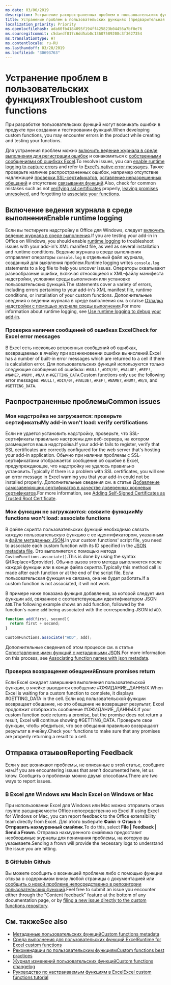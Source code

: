 ```yaml
---
ms.date: 03/06/2019
description: Устранение распространенных проблем в пользовательских функциях Excel.
title: Устранение проблем в пользовательских функциях (предварительная версия)
localization_priority: Priority
ms.openlocfilehash: ada60fb4184095f194ff425823b04456a7bf0e76
ms.sourcegitcommit: c5daedf017c6dd5ab0c13607589208c3f3627354
ms.translationtype: HT
ms.contentlocale: ru-RU
ms.lasthandoff: 03/20/2019
ms.locfileid: "30693763"
---
```

# <a name="troubleshoot-custom-functions"></a><span data-ttu-id="50ea0-103">Устранение проблем в пользовательских функциях</span><span class="sxs-lookup"><span data-stu-id="50ea0-103">Troubleshoot custom functions</span></span>

<span data-ttu-id="50ea0-104">При разработке пользовательских функций могут возникать ошибки в продукте при создании и тестировании функций.</span><span class="sxs-lookup"><span data-stu-id="50ea0-104">When developing custom functions, you may encounter errors in the product while creating and testing your functions.</span></span>

<span data-ttu-id="50ea0-105">Для устранения проблем можно [включить ведение журнала в среде выполнения для регистрации ошибок](#enable-runtime-logging) и ознакомиться с [собственными сообщениями об ошибках Excel](#check-for-excel-error-messages).</span><span class="sxs-lookup"><span data-stu-id="50ea0-105">To resolve issues, you can [enable runtime logging to capture errors](#enable-runtime-logging) and refer to [Excel's native error messages](#check-for-excel-error-messages).</span></span> <span data-ttu-id="50ea0-106">Также проверьте наличие распространенных ошибок, например отсутствие надлежащей [проверки SSL-сертификатов](#verify-ssl-certificates), [оставление неразрешенных обещаний](#ensure-promises-return) и отсутствие [связывания функций](#associate-your-functions).</span><span class="sxs-lookup"><span data-stu-id="50ea0-106">Also, check for common mistakes such as not [verifying ssl certificates](#verify-ssl-certificates) properly, [leaving promises unresolved](#ensure-promises-return), and forgetting to [associate your functions](#associate-your-functions).</span></span>

## <a name="enable-runtime-logging"></a><span data-ttu-id="50ea0-107">Включение ведения журнала в среде выполнения</span><span class="sxs-lookup"><span data-stu-id="50ea0-107">Enable runtime logging</span></span>

<span data-ttu-id="50ea0-108">Если вы тестируете надстройку в Office для Windows, следует [включить ведение журнала в среде выполнения](https://docs.microsoft.com/ru-RU/office/dev/add-ins/testing/troubleshoot-manifest#use-runtime-logging-to-debug-your-add-in).</span><span class="sxs-lookup"><span data-stu-id="50ea0-108">If you are testing your add-in in Office on Windows, you should enable [runtime logging](https://docs.microsoft.com/ru-RU/office/dev/add-ins/testing/troubleshoot-manifest#use-runtime-logging-to-debug-your-add-in) to troubleshoot issues with your add-in's XML manifest file, as well as several installation and runtime conditions.</span></span> <span data-ttu-id="50ea0-109">Ведение журнала в среде выполнения отправляет операторы `console.log` в отдельный файл журнала, созданный для выявления проблем.</span><span class="sxs-lookup"><span data-stu-id="50ea0-109">Runtime logging writes `console.log` statements to a log file to help you uncover issues.</span></span> <span data-ttu-id="50ea0-110">Операторы охватывают разнообразные ошибки, включая относящиеся к XML-файлу манифеста надстройки, условиям среды выполнения или установке пользовательских функций.</span><span class="sxs-lookup"><span data-stu-id="50ea0-110">The statements cover a variety of errors, including errors pertaining to your add-in's XML manifest file, runtime conditions, or installation of your custom functions.</span></span>  <span data-ttu-id="50ea0-111">Дополнительные сведения о ведении журнала в среде выполнения см. в статье [Отладка надстройки с помощью журнала среды выполнения](https://docs.microsoft.com/ru-RU/office/dev/add-ins/testing/troubleshoot-manifest#use-runtime-logging-to-debug-your-add-in).</span><span class="sxs-lookup"><span data-stu-id="50ea0-111">For more information about runtime logging, see [Use runtime logging to debug your add-in](https://docs.microsoft.com/ru-RU/office/dev/add-ins/testing/troubleshoot-manifest#use-runtime-logging-to-debug-your-add-in).</span></span>  

### <a name="check-for-excel-error-messages"></a><span data-ttu-id="50ea0-112">Проверка наличия сообщений об ошибках Excel</span><span class="sxs-lookup"><span data-stu-id="50ea0-112">Check for Excel error messages</span></span>

<span data-ttu-id="50ea0-113">В Excel есть несколько встроенных сообщений об ошибках, возвращаемых в ячейку при возникновении ошибки вычислений.</span><span class="sxs-lookup"><span data-stu-id="50ea0-113">Excel has a number of built-in error messages which are returned to a cell if there is calculation error.</span></span> <span data-ttu-id="50ea0-114">Для пользовательских функций используются только следующие сообщения об ошибках: `#NULL!`, `#DIV/0!`, `#VALUE!`, `#REF!`, `#NAME?`, `#NUM!`, `#N/A` и `#GETTING_DATA`.</span><span class="sxs-lookup"><span data-stu-id="50ea0-114">Custom functions only use the following error messages: `#NULL!`, `#DIV/0!`, `#VALUE!`, `#REF!`, `#NAME?`, `#NUM!`, `#N/A`, and `#GETTING_DATA`.</span></span>

## <a name="common-issues"></a><span data-ttu-id="50ea0-115">Распространенные проблемы</span><span class="sxs-lookup"><span data-stu-id="50ea0-115">Common issues</span></span>

### <a name="my-add-in-wont-load-verify-certifications"></a><span data-ttu-id="50ea0-116">Моя надстройка не загружается: проверьте сертификаты</span><span class="sxs-lookup"><span data-stu-id="50ea0-116">My add-in won't load: verify certifications</span></span>

<span data-ttu-id="50ea0-117">Если не удается установить надстройку, проверьте, что SSL-сертификаты правильно настроены для веб-сервера, на котором размещается ваша надстройка.</span><span class="sxs-lookup"><span data-stu-id="50ea0-117">If your add-in fails to register, verify that SSL certificates are correctly configured for the web server that's hosting your add-in application.</span></span> <span data-ttu-id="50ea0-118">Обычно при наличии проблемы с SSL-сертификатами отображается сообщение об ошибке в Excel, предупреждающее, что надстройку не удалось правильно установить.</span><span class="sxs-lookup"><span data-stu-id="50ea0-118">Typically if there is a problem with SSL certificates, you will see an error message in Excel warning you that your add-in could not be installed properly.</span></span> <span data-ttu-id="50ea0-119">Дополнительные сведения см. в статье [Добавление самозаверяющих сертификатов в качестве доверенных корневых сертификатов](https://github.com/OfficeDev/generator-office/blob/master/src/docs/ssl.md).</span><span class="sxs-lookup"><span data-stu-id="50ea0-119">For more information, see [Adding Self-Signed Certificates as Trusted Root Certificate](https://github.com/OfficeDev/generator-office/blob/master/src/docs/ssl.md).</span></span>

### <a name="my-functions-wont-load-associate-functions"></a><span data-ttu-id="50ea0-120">Мои функции не загружаются: свяжите функции</span><span class="sxs-lookup"><span data-stu-id="50ea0-120">My functions won't load: associate functions</span></span>

<span data-ttu-id="50ea0-121">В файле скрипта пользовательских функций необходимо связать каждую пользовательскую функцию с ее идентификатором, указанным в [файле метаданных JSON](custom-functions-json.md).</span><span class="sxs-lookup"><span data-stu-id="50ea0-121">In your custom functions' script file, you need to associate each custom function with its ID specified in the [JSON metadata file](custom-functions-json.md).</span></span> <span data-ttu-id="50ea0-122">Это выполняется с помощью метода `CustomFunctions.associate()`.</span><span class="sxs-lookup"><span data-stu-id="50ea0-122">This is done  by using the syntax @{Replace=$provider}.</span></span> <span data-ttu-id="50ea0-123">Обычно вызов этого метода выполняется после каждой функции или в конце файла скрипта.</span><span class="sxs-lookup"><span data-stu-id="50ea0-123">Typically this method call is made after each function or at the end of the script file.</span></span> <span data-ttu-id="50ea0-124">Если пользовательская функция не связана, она не будет работать.</span><span class="sxs-lookup"><span data-stu-id="50ea0-124">If a custom function is not associated, it will not work.</span></span>

<span data-ttu-id="50ea0-125">В примере ниже показана функция добавления, за которой следует имя функции `add`, связанное с соответствующим идентификатором JSON `ADD`.</span><span class="sxs-lookup"><span data-stu-id="50ea0-125">The following example shows an add function, followed by the function's name `add` being associated with the corresponding JSON id `ADD`.</span></span>

```js
function add(first, second){
  return first + second;
}

CustomFunctions.associate("ADD", add);
```

<span data-ttu-id="50ea0-126">Дополнительные сведения об этом процессе см. в статье [Сопоставление имен функций с метаданными JSON](https://docs.microsoft.com/ru-RU/office/dev/add-ins/excel/custom-functions-best-practices#associating-function-names-with-json-metadata).</span><span class="sxs-lookup"><span data-stu-id="50ea0-126">For more information on this process, see [Associating function names with json metadata](https://docs.microsoft.com/ru-RU/office/dev/add-ins/excel/custom-functions-best-practices#associating-function-names-with-json-metadata).</span></span>

### <a name="ensure-promises-return"></a><span data-ttu-id="50ea0-127">Проверка возвращения обещаний</span><span class="sxs-lookup"><span data-stu-id="50ea0-127">Ensure promises return</span></span>

<span data-ttu-id="50ea0-128">Если Excel ожидает завершения выполнения пользовательской функции, в ячейке выводится сообщение #ОЖИДАНИЕ_ДАННЫХ.</span><span class="sxs-lookup"><span data-stu-id="50ea0-128">When Excel is waiting for a custom function to complete, it displays #GETTING_DATA in the cell.</span></span> <span data-ttu-id="50ea0-129">Если код пользовательской функции возвращает обещание, но это обещание не возвращает результат, Excel продолжит отображать сообщение #ОЖИДАНИЕ_ДАННЫХ.</span><span class="sxs-lookup"><span data-stu-id="50ea0-129">If your custom function code returns a promise, but the promise does not return a result, Excel will continue showing #GETTING_DATA.</span></span> <span data-ttu-id="50ea0-130">Проверьте свои функции, чтобы убедиться, что все обещания правильно возвращают результат в ячейку.</span><span class="sxs-lookup"><span data-stu-id="50ea0-130">Check your functions to make sure that any promises are properly returning a result to a cell.</span></span>

## <a name="reporting-feedback"></a><span data-ttu-id="50ea0-131">Отправка отзывов</span><span class="sxs-lookup"><span data-stu-id="50ea0-131">Reporting Feedback</span></span>

<span data-ttu-id="50ea0-132">Если у вас возникают проблемы, не описанные в этой статье, сообщите нам.</span><span class="sxs-lookup"><span data-stu-id="50ea0-132">If you are encountering issues that aren't documented here, let us know.</span></span> <span data-ttu-id="50ea0-133">Сообщить о проблемах можно двумя способами.</span><span class="sxs-lookup"><span data-stu-id="50ea0-133">There are two ways to report issues.</span></span>

### <a name="in-excel-on-windows-or-mac"></a><span data-ttu-id="50ea0-134">В Excel для Windows или Mac</span><span class="sxs-lookup"><span data-stu-id="50ea0-134">In Excel on Windows or Mac</span></span>

<span data-ttu-id="50ea0-135">При использовании Excel для Windows или Mac можно отправить отзыв группе расширяемости Office непосредственно из Excel.</span><span class="sxs-lookup"><span data-stu-id="50ea0-135">If using Excel for Windows or Mac, you can report feedback to the Office extensibility team directly from Excel.</span></span> <span data-ttu-id="50ea0-136">Для этого выберите **Файл -> Отзыв -> Отправить нахмуренный смайлик**.</span><span class="sxs-lookup"><span data-stu-id="50ea0-136">To do this, select **File | Feedback | Send a Frown**.</span></span> <span data-ttu-id="50ea0-137">Отправка нахмуренного смайлика предоставит необходимые журналы для понимания проблемы, на которую вы указываете.</span><span class="sxs-lookup"><span data-stu-id="50ea0-137">Sending a frown will provide the necessary logs to understand the issue you are hitting.</span></span>

### <a name="in-github"></a><span data-ttu-id="50ea0-138">В GitHub</span><span class="sxs-lookup"><span data-stu-id="50ea0-138">In Github</span></span>

<span data-ttu-id="50ea0-139">Вы можете сообщить о возникшей проблеме либо с помощью функции отзыва о содержимом внизу любой страницы с документацией или [сообщить о новой проблеме непосредственно в репозитории пользовательских функций](https://github.com/OfficeDev/Excel-Custom-Functions/issues).</span><span class="sxs-lookup"><span data-stu-id="50ea0-139">Feel free to submit an issue you encounter either through the "Content feedback" feature at the bottom of any documentation page, or by [filing a new issue directly to the custom functions repository](https://github.com/OfficeDev/Excel-Custom-Functions/issues).</span></span>

## <a name="see-also"></a><span data-ttu-id="50ea0-140">См. также</span><span class="sxs-lookup"><span data-stu-id="50ea0-140">See also</span></span>

* [<span data-ttu-id="50ea0-141">Метаданные пользовательских функций</span><span class="sxs-lookup"><span data-stu-id="50ea0-141">Custom functions metadata</span></span>](custom-functions-json.md)
* [<span data-ttu-id="50ea0-142">Среда выполнения для пользовательских функций Excel</span><span class="sxs-lookup"><span data-stu-id="50ea0-142">Runtime for Excel custom functions</span></span>](custom-functions-runtime.md)
* [<span data-ttu-id="50ea0-143">Рекомендации по пользовательским функциям</span><span class="sxs-lookup"><span data-stu-id="50ea0-143">Custom functions best practices</span></span>](custom-functions-best-practices.md)
* [<span data-ttu-id="50ea0-144">Журнал изменений пользовательских функций</span><span class="sxs-lookup"><span data-stu-id="50ea0-144">Custom functions changelog</span></span>](custom-functions-changelog.md)
* [<span data-ttu-id="50ea0-145">Руководство по настраиваемым функциям в Excel</span><span class="sxs-lookup"><span data-stu-id="50ea0-145">Excel custom functions tutorial</span></span>](../tutorials/excel-tutorial-create-custom-functions.md)
